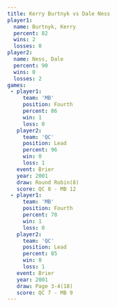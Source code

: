 ```yaml
---
title: Kerry Burtnyk vs Dale Ness
player1:              
  name: Burtnyk, Kerry
  percent: 82         
  wins: 2             
  losses: 0           
player2:              
  name: Ness, Dale    
  percent: 90         
  wins: 0             
  losses: 2           
games:
 - player1:          
     team: 'MB'      
     position: Fourth
     percent: 86     
     win: 1          
     loss: 0         
   player2:        
     team: 'QC'    
     position: Lead
     percent: 96   
     win: 0        
     loss: 1       
   event: Brier        
   year: 2001          
   draw: Round Robin(8)
   score: QC 8 - MB 12 
 - player1:          
     team: 'MB'      
     position: Fourth
     percent: 78     
     win: 1          
     loss: 0         
   player2:        
     team: 'QC'    
     position: Lead
     percent: 85   
     win: 0        
     loss: 1       
   event: Brier      
   year: 2001        
   draw: Page 3-4(18)
   score: QC 7 - MB 9
---
```

